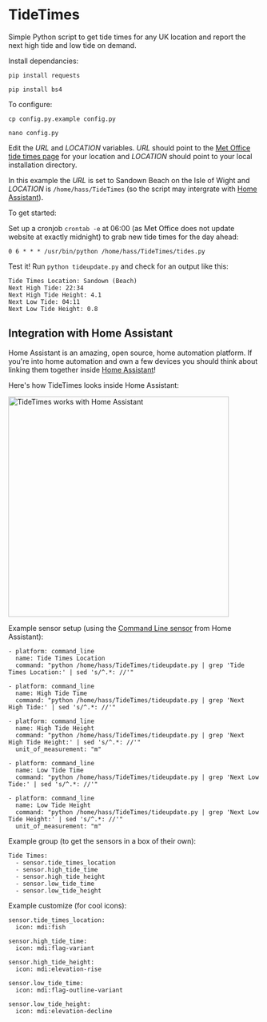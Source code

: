 # TideTimes
Simple Python script to get tide times for any UK location and report the next high tide and low tide on demand.

Install dependancies:

```pip install requests```

```pip install bs4```
    
To configure:

```cp config.py.example config.py```

```nano config.py```

Edit the *URL* and *LOCATION* variables. *URL* should point to the [Met Office tide times page](http://www.metoffice.gov.uk/public/weather/tide-times) for your location and *LOCATION* should point to your local installation directory.

In this example the *URL* is set to Sandown Beach on the Isle of Wight and *LOCATION* is `/home/hass/TideTimes` (so the script may intergrate with [Home Assistant](https://home-assistant.io/)).

To get started:

Set up a cronjob `crontab -e` at 06:00 (as Met Office does not update website at exactly midnight) to grab new tide times for the day ahead:

```0 6 * * * /usr/bin/python /home/hass/TideTimes/tides.py```

Test it! Run `python tideupdate.py` and check for an output like this:

```
Tide Times Location: Sandown (Beach)
Next High Tide: 22:34
Next High Tide Height: 4.1
Next Low Tide: 04:11
Next Low Tide Height: 0.8
```

## Integration with Home Assistant

Home Assistant is an amazing, open source, home automation platform. If you're into home automation and own a few devices you should think about linking them together inside [Home Assistant](https://home-assistant.io/)!

Here's how TideTimes looks inside Home Assistant:

<img src="https://raw.githubusercontent.com/imikerussell/TideTimes/master/tidetimes.png" width="441" alt="TideTimes works with Home Assistant">

Example sensor setup (using the [Command Line sensor](https://home-assistant.io/components/sensor.command_line/) from Home Assistant):

```
- platform: command_line
  name: Tide Times Location
  command: "python /home/hass/TideTimes/tideupdate.py | grep 'Tide Times Location:' | sed 's/^.*: //'"

- platform: command_line
  name: High Tide Time
  command: "python /home/hass/TideTimes/tideupdate.py | grep 'Next High Tide:' | sed 's/^.*: //'"

- platform: command_line
  name: High Tide Height
  command: "python /home/hass/TideTimes/tideupdate.py | grep 'Next High Tide Height:' | sed 's/^.*: //'"
  unit_of_measurement: "m"

- platform: command_line
  name: Low Tide Time
  command: "python /home/hass/TideTimes/tideupdate.py | grep 'Next Low Tide:' | sed 's/^.*: //'"

- platform: command_line
  name: Low Tide Height
  command: "python /home/hass/TideTimes/tideupdate.py | grep 'Next Low Tide Height:' | sed 's/^.*: //'"
  unit_of_measurement: "m"
```

Example group (to get the sensors in a box of their own):

```
Tide Times:
  - sensor.tide_times_location
  - sensor.high_tide_time
  - sensor.high_tide_height
  - sensor.low_tide_time
  - sensor.low_tide_height
```

Example customize (for cool icons):

```
sensor.tide_times_location:
  icon: mdi:fish

sensor.high_tide_time:
  icon: mdi:flag-variant

sensor.high_tide_height:
  icon: mdi:elevation-rise

sensor.low_tide_time:
  icon: mdi:flag-outline-variant

sensor.low_tide_height:
  icon: mdi:elevation-decline
```
